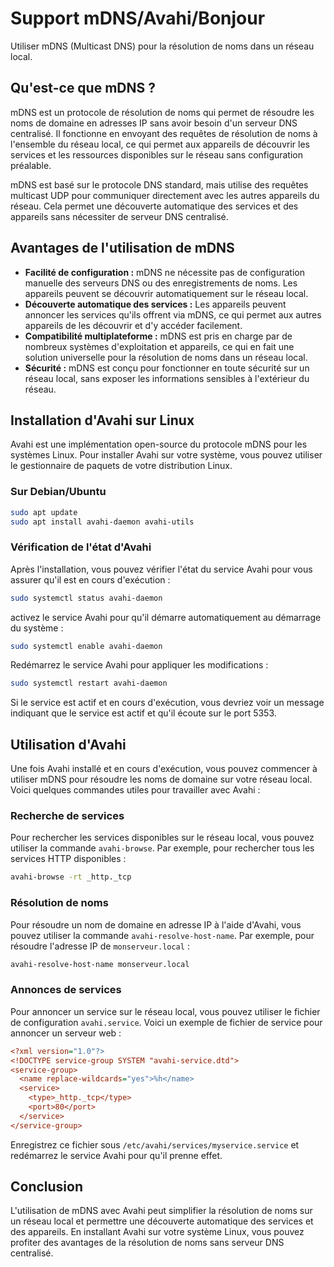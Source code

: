 # Support mDNS/Avahi/Bonjour

Utiliser mDNS (Multicast DNS) pour la résolution de noms dans un réseau local.

## Qu'est-ce que mDNS ?

mDNS est un protocole de résolution de noms qui permet de résoudre les noms de domaine en adresses IP sans avoir besoin d'un serveur DNS centralisé. Il fonctionne en envoyant des requêtes de résolution de noms à l'ensemble du réseau local, ce qui permet aux appareils de découvrir les services et les ressources disponibles sur le réseau sans configuration préalable.

mDNS est basé sur le protocole DNS standard, mais utilise des requêtes multicast UDP pour communiquer directement avec les autres appareils du réseau. Cela permet une découverte automatique des services et des appareils sans nécessiter de serveur DNS centralisé.

## Avantages de l'utilisation de mDNS

- **Facilité de configuration :** mDNS ne nécessite pas de configuration manuelle des serveurs DNS ou des enregistrements de noms. Les appareils peuvent se découvrir automatiquement sur le réseau local.
- **Découverte automatique des services :** Les appareils peuvent annoncer les services qu'ils offrent via mDNS, ce qui permet aux autres appareils de les découvrir et d'y accéder facilement.
- **Compatibilité multiplateforme :** mDNS est pris en charge par de nombreux systèmes d'exploitation et appareils, ce qui en fait une solution universelle pour la résolution de noms dans un réseau local.
- **Sécurité :** mDNS est conçu pour fonctionner en toute sécurité sur un réseau local, sans exposer les informations sensibles à l'extérieur du réseau.

## Installation d'Avahi sur Linux

Avahi est une implémentation open-source du protocole mDNS pour les systèmes Linux. Pour installer Avahi sur votre système, vous pouvez utiliser le gestionnaire de paquets de votre distribution Linux.

### Sur Debian/Ubuntu

```bash
sudo apt update
sudo apt install avahi-daemon avahi-utils
```

### Vérification de l'état d'Avahi

Après l'installation, vous pouvez vérifier l'état du service Avahi pour vous assurer qu'il est en cours d'exécution :

```bash
sudo systemctl status avahi-daemon
```

activez le service Avahi pour qu'il démarre automatiquement au démarrage du système :

```bash
sudo systemctl enable avahi-daemon
```

Redémarrez le service Avahi pour appliquer les modifications :

```bash
sudo systemctl restart avahi-daemon
```


Si le service est actif et en cours d'exécution, vous devriez voir un message indiquant que le service est actif et qu'il écoute sur le port 5353.

## Utilisation d'Avahi

Une fois Avahi installé et en cours d'exécution, vous pouvez commencer à utiliser mDNS pour résoudre les noms de domaine sur votre réseau local. Voici quelques commandes utiles pour travailler avec Avahi :

### Recherche de services

Pour rechercher les services disponibles sur le réseau local, vous pouvez utiliser la commande `avahi-browse`. Par exemple, pour rechercher tous les services HTTP disponibles :

```bash
avahi-browse -rt _http._tcp
```

### Résolution de noms

Pour résoudre un nom de domaine en adresse IP à l'aide d'Avahi, vous pouvez utiliser la commande `avahi-resolve-host-name`. Par exemple, pour résoudre l'adresse IP de `monserveur.local` :

```bash
avahi-resolve-host-name monserveur.local
```

### Annonces de services

Pour annoncer un service sur le réseau local, vous pouvez utiliser le fichier de configuration `avahi.service`. Voici un exemple de fichier de service pour annoncer un serveur web :

```ini
<?xml version="1.0"?>
<!DOCTYPE service-group SYSTEM "avahi-service.dtd">
<service-group>
  <name replace-wildcards="yes">%h</name>
  <service>
    <type>_http._tcp</type>
    <port>80</port>
  </service>
</service-group>
```

Enregistrez ce fichier sous `/etc/avahi/services/myservice.service` et redémarrez le service Avahi pour qu'il prenne effet.

## Conclusion

L'utilisation de mDNS avec Avahi peut simplifier la résolution de noms sur un réseau local et permettre une découverte automatique des services et des appareils. En installant Avahi sur votre système Linux, vous pouvez profiter des avantages de la résolution de noms sans serveur DNS centralisé.